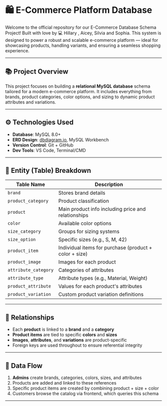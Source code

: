 # 🛍️ E-Commerce Platform Database

Welcome to the official repository for our E-Commerce Database Schema Project! Built with love by 💻 Hillary , Aicey, Silvia and Sophia. This system is designed to power a robust and scalable e-commerce platform — ideal for showcasing products, handling variants, and ensuring a seamless shopping experience.

---

## 📚 Project Overview

This project focuses on building a **relational MySQL database** schema tailored for a modern e-commerce platform. It includes everything from brands, product categories, color options, and sizing to dynamic product attributes and variations.

---

## ⚙️ Technologies Used

- **Database**: MySQL 8.0+
- **ERD Design**: [dbdiagram.io](), MySQL Workbench
- **Version Control**: Git + GitHub
- **Dev Tools**: VS Code, Terminal/CMD

---

## 🧱 Entity (Table) Breakdown

| Table Name         | Description |
|--------------------|-------------|
| `brand`            | Stores brand details |
| `product_category` | Product classification |
| `product`          | Main product info including price and relationships |
| `color`            | Available color options |
| `size_category`    | Groups for sizing systems |
| `size_option`      | Specific sizes (e.g., S, M, 42) |
| `product_item`     | Individual items for purchase (product + color + size) |
| `product_image`    | Images for each product |
| `attribute_category` | Categories of attributes |
| `attribute_type`   | Attribute types (e.g., Material, Weight) |
| `product_attribute`| Values for each product's attributes |
| `product_variation`| Custom product variation definitions |

---

## 🔗 Relationships

- Each **product** is linked to a **brand** and a **category**
- **Product items** are tied to specific **colors** and **sizes**
- **Images**, **attributes**, and **variations** are product-specific
- Foreign keys are used throughout to ensure referential integrity

---

## 🔄 Data Flow

1. **Admins** create brands, categories, colors, sizes, and attributes
2. Products are added and linked to these references
3. Specific product items are created by combining product + size + color
4. Customers browse the catalog via frontend, which queries this schema

---
